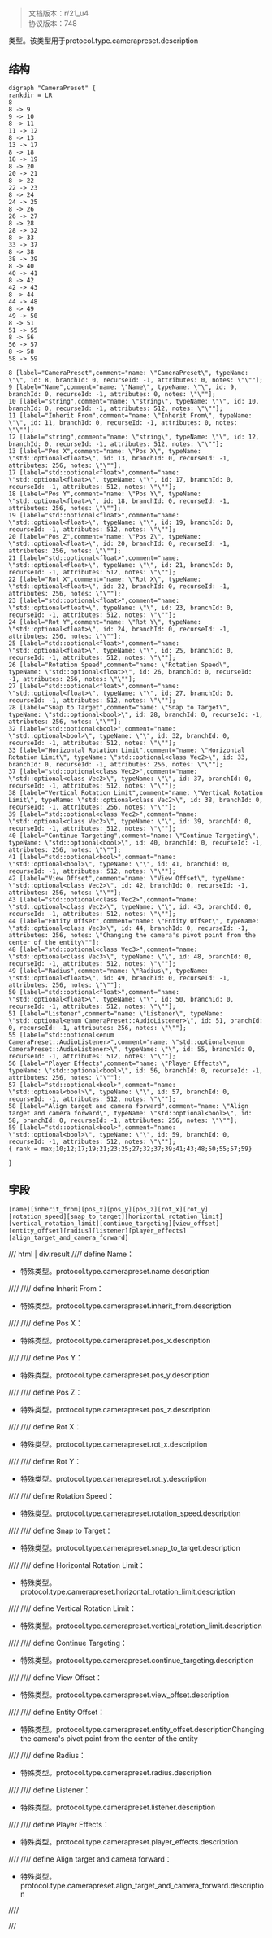 # <!-- md:samp CameraPreset -->

> 文档版本：r/21_u4<br/>协议版本：748

<!-- md:samp CameraPreset -->类型。该类型用于protocol.type.camerapreset.description

## 结构

```viz
digraph "CameraPreset" {
rankdir = LR
8
8 -> 9
9 -> 10
8 -> 11
11 -> 12
8 -> 13
13 -> 17
8 -> 18
18 -> 19
8 -> 20
20 -> 21
8 -> 22
22 -> 23
8 -> 24
24 -> 25
8 -> 26
26 -> 27
8 -> 28
28 -> 32
8 -> 33
33 -> 37
8 -> 38
38 -> 39
8 -> 40
40 -> 41
8 -> 42
42 -> 43
8 -> 44
44 -> 48
8 -> 49
49 -> 50
8 -> 51
51 -> 55
8 -> 56
56 -> 57
8 -> 58
58 -> 59

8 [label="CameraPreset",comment="name: \"CameraPreset\", typeName: \"\", id: 8, branchId: 0, recurseId: -1, attributes: 0, notes: \"\""];
9 [label="Name",comment="name: \"Name\", typeName: \"\", id: 9, branchId: 0, recurseId: -1, attributes: 0, notes: \"\""];
10 [label="string",comment="name: \"string\", typeName: \"\", id: 10, branchId: 0, recurseId: -1, attributes: 512, notes: \"\""];
11 [label="Inherit From",comment="name: \"Inherit From\", typeName: \"\", id: 11, branchId: 0, recurseId: -1, attributes: 0, notes: \"\""];
12 [label="string",comment="name: \"string\", typeName: \"\", id: 12, branchId: 0, recurseId: -1, attributes: 512, notes: \"\""];
13 [label="Pos X",comment="name: \"Pos X\", typeName: \"std::optional<float>\", id: 13, branchId: 0, recurseId: -1, attributes: 256, notes: \"\""];
17 [label="std::optional<float>",comment="name: \"std::optional<float>\", typeName: \"\", id: 17, branchId: 0, recurseId: -1, attributes: 512, notes: \"\""];
18 [label="Pos Y",comment="name: \"Pos Y\", typeName: \"std::optional<float>\", id: 18, branchId: 0, recurseId: -1, attributes: 256, notes: \"\""];
19 [label="std::optional<float>",comment="name: \"std::optional<float>\", typeName: \"\", id: 19, branchId: 0, recurseId: -1, attributes: 512, notes: \"\""];
20 [label="Pos Z",comment="name: \"Pos Z\", typeName: \"std::optional<float>\", id: 20, branchId: 0, recurseId: -1, attributes: 256, notes: \"\""];
21 [label="std::optional<float>",comment="name: \"std::optional<float>\", typeName: \"\", id: 21, branchId: 0, recurseId: -1, attributes: 512, notes: \"\""];
22 [label="Rot X",comment="name: \"Rot X\", typeName: \"std::optional<float>\", id: 22, branchId: 0, recurseId: -1, attributes: 256, notes: \"\""];
23 [label="std::optional<float>",comment="name: \"std::optional<float>\", typeName: \"\", id: 23, branchId: 0, recurseId: -1, attributes: 512, notes: \"\""];
24 [label="Rot Y",comment="name: \"Rot Y\", typeName: \"std::optional<float>\", id: 24, branchId: 0, recurseId: -1, attributes: 256, notes: \"\""];
25 [label="std::optional<float>",comment="name: \"std::optional<float>\", typeName: \"\", id: 25, branchId: 0, recurseId: -1, attributes: 512, notes: \"\""];
26 [label="Rotation Speed",comment="name: \"Rotation Speed\", typeName: \"std::optional<float>\", id: 26, branchId: 0, recurseId: -1, attributes: 256, notes: \"\""];
27 [label="std::optional<float>",comment="name: \"std::optional<float>\", typeName: \"\", id: 27, branchId: 0, recurseId: -1, attributes: 512, notes: \"\""];
28 [label="Snap to Target",comment="name: \"Snap to Target\", typeName: \"std::optional<bool>\", id: 28, branchId: 0, recurseId: -1, attributes: 256, notes: \"\""];
32 [label="std::optional<bool>",comment="name: \"std::optional<bool>\", typeName: \"\", id: 32, branchId: 0, recurseId: -1, attributes: 512, notes: \"\""];
33 [label="Horizontal Rotation Limit",comment="name: \"Horizontal Rotation Limit\", typeName: \"std::optional<class Vec2>\", id: 33, branchId: 0, recurseId: -1, attributes: 256, notes: \"\""];
37 [label="std::optional<class Vec2>",comment="name: \"std::optional<class Vec2>\", typeName: \"\", id: 37, branchId: 0, recurseId: -1, attributes: 512, notes: \"\""];
38 [label="Vertical Rotation Limit",comment="name: \"Vertical Rotation Limit\", typeName: \"std::optional<class Vec2>\", id: 38, branchId: 0, recurseId: -1, attributes: 256, notes: \"\""];
39 [label="std::optional<class Vec2>",comment="name: \"std::optional<class Vec2>\", typeName: \"\", id: 39, branchId: 0, recurseId: -1, attributes: 512, notes: \"\""];
40 [label="Continue Targeting",comment="name: \"Continue Targeting\", typeName: \"std::optional<bool>\", id: 40, branchId: 0, recurseId: -1, attributes: 256, notes: \"\""];
41 [label="std::optional<bool>",comment="name: \"std::optional<bool>\", typeName: \"\", id: 41, branchId: 0, recurseId: -1, attributes: 512, notes: \"\""];
42 [label="View Offset",comment="name: \"View Offset\", typeName: \"std::optional<class Vec2>\", id: 42, branchId: 0, recurseId: -1, attributes: 256, notes: \"\""];
43 [label="std::optional<class Vec2>",comment="name: \"std::optional<class Vec2>\", typeName: \"\", id: 43, branchId: 0, recurseId: -1, attributes: 512, notes: \"\""];
44 [label="Entity Offset",comment="name: \"Entity Offset\", typeName: \"std::optional<class Vec3>\", id: 44, branchId: 0, recurseId: -1, attributes: 256, notes: \"Changing the camera's pivot point from the center of the entity\""];
48 [label="std::optional<class Vec3>",comment="name: \"std::optional<class Vec3>\", typeName: \"\", id: 48, branchId: 0, recurseId: -1, attributes: 512, notes: \"\""];
49 [label="Radius",comment="name: \"Radius\", typeName: \"std::optional<float>\", id: 49, branchId: 0, recurseId: -1, attributes: 256, notes: \"\""];
50 [label="std::optional<float>",comment="name: \"std::optional<float>\", typeName: \"\", id: 50, branchId: 0, recurseId: -1, attributes: 512, notes: \"\""];
51 [label="Listener",comment="name: \"Listener\", typeName: \"std::optional<enum CameraPreset::AudioListener>\", id: 51, branchId: 0, recurseId: -1, attributes: 256, notes: \"\""];
55 [label="std::optional<enum CameraPreset::AudioListener>",comment="name: \"std::optional<enum CameraPreset::AudioListener>\", typeName: \"\", id: 55, branchId: 0, recurseId: -1, attributes: 512, notes: \"\""];
56 [label="Player Effects",comment="name: \"Player Effects\", typeName: \"std::optional<bool>\", id: 56, branchId: 0, recurseId: -1, attributes: 256, notes: \"\""];
57 [label="std::optional<bool>",comment="name: \"std::optional<bool>\", typeName: \"\", id: 57, branchId: 0, recurseId: -1, attributes: 512, notes: \"\""];
58 [label="Align target and camera forward",comment="name: \"Align target and camera forward\", typeName: \"std::optional<bool>\", id: 58, branchId: 0, recurseId: -1, attributes: 256, notes: \"\""];
59 [label="std::optional<bool>",comment="name: \"std::optional<bool>\", typeName: \"\", id: 59, branchId: 0, recurseId: -1, attributes: 512, notes: \"\""];
{ rank = max;10;12;17;19;21;23;25;27;32;37;39;41;43;48;50;55;57;59}

}

```

## 字段

```title='CameraPreset'
[name][inherit_from][pos_x][pos_y][pos_z][rot_x][rot_y][rotation_speed][snap_to_target][horizontal_rotation_limit][vertical_rotation_limit][continue_targeting][view_offset][entity_offset][radius][listener][player_effects][align_target_and_camera_forward]
```

/// html | div.result
//// define
Name：[<!-- md:samp string -->](../types/string.md)

- 特殊类型。protocol.type.camerapreset.name.description


////
//// define
Inherit From：[<!-- md:samp string -->](../types/string.md)

- 特殊类型。protocol.type.camerapreset.inherit_from.description


////
//// define
Pos X：[<!-- md:samp std::optional&lt;float&gt; -->](../types/std__optional_float_.md)

- 特殊类型。protocol.type.camerapreset.pos_x.description


////
//// define
Pos Y：[<!-- md:samp std::optional&lt;float&gt; -->](../types/std__optional_float_.md)

- 特殊类型。protocol.type.camerapreset.pos_y.description


////
//// define
Pos Z：[<!-- md:samp std::optional&lt;float&gt; -->](../types/std__optional_float_.md)

- 特殊类型。protocol.type.camerapreset.pos_z.description


////
//// define
Rot X：[<!-- md:samp std::optional&lt;float&gt; -->](../types/std__optional_float_.md)

- 特殊类型。protocol.type.camerapreset.rot_x.description


////
//// define
Rot Y：[<!-- md:samp std::optional&lt;float&gt; -->](../types/std__optional_float_.md)

- 特殊类型。protocol.type.camerapreset.rot_y.description


////
//// define
Rotation Speed：[<!-- md:samp std::optional&lt;float&gt; -->](../types/std__optional_float_.md)

- 特殊类型。protocol.type.camerapreset.rotation_speed.description


////
//// define
Snap to Target：[<!-- md:samp std::optional&lt;bool&gt; -->](../types/std__optional_bool_.md)

- 特殊类型。protocol.type.camerapreset.snap_to_target.description


////
//// define
Horizontal Rotation Limit：[<!-- md:samp std::optional&lt;class Vec2&gt; -->](../types/std__optional_class_vec2_.md)

- 特殊类型。protocol.type.camerapreset.horizontal_rotation_limit.description


////
//// define
Vertical Rotation Limit：[<!-- md:samp std::optional&lt;class Vec2&gt; -->](../types/std__optional_class_vec2_.md)

- 特殊类型。protocol.type.camerapreset.vertical_rotation_limit.description


////
//// define
Continue Targeting：[<!-- md:samp std::optional&lt;bool&gt; -->](../types/std__optional_bool_.md)

- 特殊类型。protocol.type.camerapreset.continue_targeting.description


////
//// define
View Offset：[<!-- md:samp std::optional&lt;class Vec2&gt; -->](../types/std__optional_class_vec2_.md)

- 特殊类型。protocol.type.camerapreset.view_offset.description


////
//// define
Entity Offset：[<!-- md:samp std::optional&lt;class Vec3&gt; -->](../types/std__optional_class_vec3_.md)

- 特殊类型。protocol.type.camerapreset.entity_offset.descriptionChanging the camera's pivot point from the center of the entity


////
//// define
Radius：[<!-- md:samp std::optional&lt;float&gt; -->](../types/std__optional_float_.md)

- 特殊类型。protocol.type.camerapreset.radius.description


////
//// define
Listener：[<!-- md:samp std::optional&lt;enum CameraPreset::AudioListener&gt; -->](../types/std__optional_enum_camerapreset__audiolistener_.md)

- 特殊类型。protocol.type.camerapreset.listener.description


////
//// define
Player Effects：[<!-- md:samp std::optional&lt;bool&gt; -->](../types/std__optional_bool_.md)

- 特殊类型。protocol.type.camerapreset.player_effects.description


////
//// define
Align target and camera forward：[<!-- md:samp std::optional&lt;bool&gt; -->](../types/std__optional_bool_.md)

- 特殊类型。protocol.type.camerapreset.align_target_and_camera_forward.description


////

///

